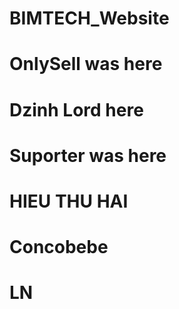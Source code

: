 # BIMTECH_Website
 
# OnlySell was here

# Dzinh Lord here

# Suporter was here

# HIEU THU HAI

# Concobebe

# LN
